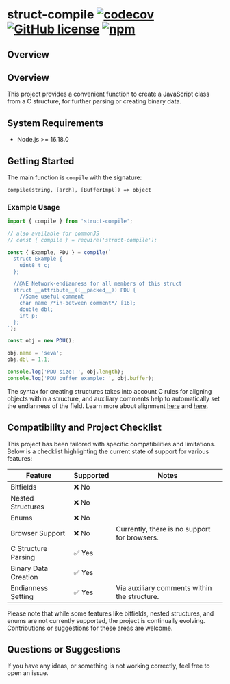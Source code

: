 # struct-compile [![codecov](https://codecov.io/github/vaguue/struct-compile/graph/badge.svg?token=RX79CQ4RME)](https://codecov.io/github/vaguue/struct-compile) [![GitHub license](https://img.shields.io/github/license/vaguue/struct-compile?style=flat)](https://github.com/vaguue/struct-compile/blob/main/LICENSE) [![npm](https://img.shields.io/npm/v/struct-compile)](https://www.npmjs.com/package/struct-compile)

## Overview


## Overview

This project provides a convenient function to create a JavaScript class from a C structure, for further parsing or creating binary data.

## System Requirements

- Node.js >= 16.18.0

## Getting Started

The main function is `compile` with the signature: 

`compile(string, [arch], [BufferImpl]) => object`

### Example Usage

```javascript
import { compile } from 'struct-compile';

// also available for commonJS
// const { compile } = require('struct-compile');

const { Example, PDU } = compile(`
  struct Example {
    uint8_t c;
  };

  //@NE Network-endianness for all members of this struct
  struct __attribute__((__packed__)) PDU {
    //Some useful comment
    char name /*in-between comment*/ [16];
    double dbl;
    int p;
  };
`);

const obj = new PDU();

obj.name = 'seva';
obj.dbl = 1.1;

console.log('PDU size: ', obj.length);
console.log('PDU buffer example: ', obj.buffer);
```

The syntax for creating structures takes into account C rules for aligning objects within a structure, and auxiliary comments help to automatically set the endianness of the field. Learn more about alignment [here](https://learn.microsoft.com/en-us/cpp/c-language/padding-and-alignment-of-structure-members) and [here](https://gcc.gnu.org/onlinedocs/gcc-4.1.2/gcc/Type-Attributes.html).

## Compatibility and Project Checklist

This project has been tailored with specific compatibilities and limitations. Below is a checklist highlighting the current state of support for various features:

| Feature             | Supported        | Notes                                         |
|---------------------|------------------|-----------------------------------------------|
| Bitfields           | ❌ No            |                                               |
| Nested Structures   | ❌ No            |                                               |
| Enums               | ❌ No            |                                               |
| Browser Support     | ❌ No            | Currently, there is no support for browsers.  |
| C Structure Parsing | ✅ Yes           |                                               |
| Binary Data Creation| ✅ Yes           |                                               |
| Endianness Setting  | ✅ Yes           | Via auxiliary comments within the structure.  |

Please note that while some features like bitfields, nested structures, and enums are not currently supported, the project is continually evolving. Contributions or suggestions for these areas are welcome.


## Questions or Suggestions

If you have any ideas, or something is not working correctly, feel free to open an issue.
